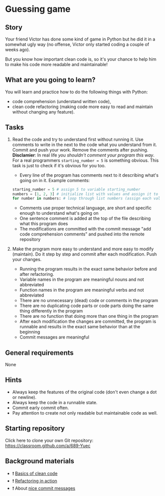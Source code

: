 # Guessing game

## Story

Your friend Victor has done some kind of game in Python but he did it in a
somewhat ugly way (no offense, Victor only started coding a couple of weeks ago).

But you know how important clean code is, so it's your chance to help him to
make his code more readable and maintainable!

## What are you going to learn?
You will learn and practice how to do the following things with Python:
- code comprehension (understand written code),
- clean code refactoring (making code more easy to read and maintain
without changing any feature).

## Tasks


1. Read the code and try to understand first without running it. Use comments to write in the next to the code what you understand from it. Commit and push your work. Remove the comments after pushing.
**Disclamier**: In real life *you shouldn't comment your program this way*. For a real programmers `starting_number = 5` is something obvious. This task is just to check if it's obvious for you too.

    - Every line of the program has comments next to it describing what's going on in it. Example comments:
    ```python
    starting_number = 5 # assign 5 to variable starting_number
    numbers = [1, 2, 3] # initialize list with values and assign it to variable numbers
    for number in numbers: # loop through list numbers (assign each value to variable number)
    ```
    - Comments use proper technical language, are short and specific enough to understand what's going on
    - One sentence comment is added at the top of the file describing what this program does
    - The modifications are committed with the commit message "add code comprehension comments" and pushed into the remote repository

2. Make the program more easy to understand and more easy to modify (maintain). Do it step by step and commit after each modification. Push your changes.

    - Running the program results in the exact same behavior before and after refactoring.
    - Variable names in the program are meaningful nouns and not abbreviated
    - Function names in the program are meaningful verbs and not abbreviated
    - There are no unnecessary (dead) code or comments in the program
    - There are no duplicating code parts or code parts doing the same thing differently in the program
    - There are no function that doing more than one thing in the program
    - After each modification the changes are committed, the program is runnable and results in the exact same behavior than at the beginning
    - Commit messages are meaningful


## General requirements


None

## Hints
- Always keep the features of the original code (don't even change a dot or newline).
- Always keep the code in a runnable state.
- Commit early commit often.
- Pay attention to create not only readable but maintainable code as well.

## Starting repository

Click here to clone your own Git repository:
https://classroom.github.com/a/689-Yuec


## Background materials
- :exclamation: [Basics of clean code](https://learn.code.cool/codecool-graph/#/../pages/general/clean-code)
- :exclamation: [Refactoring in action](https://learn.code.cool/codecool-graph/#/../pages/general/refactoring-in-action)
- :exclamation: About [nice commit messages](https://chris.beams.io/posts/git-commit/)